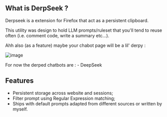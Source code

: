 ## What is DerpSeek ?

Derpseek is a extension for Firefox that act as a  persistent clipboard.

This utility was design to hold LLM prompts/ruleset that you'll tend to reuse often (i.e. comment code, write a summary etc...).
 
Ahh also (as a feature) maybe your chabot page will be a lil' derpy :

![image](https://github.com/user-attachments/assets/2add90ca-b73e-40f3-99fc-4b6a97b27f3a)


For now the derped chatbots are :
    - DeepSeek

## Features

- Persistent storage across website and sessions;
- Filter prompt using Regular Expression matching;
- Ships with default prompts adapted from different sources or written by myself. 
